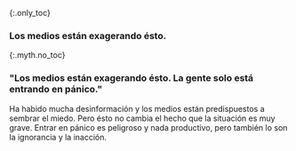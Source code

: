 {:.only_toc}
### Los medios están exagerando ésto.

{:.myth.no_toc}
### "Los medios están exagerando ésto. La gente solo está entrando en pánico."

Ha habido mucha desinformación y los medios están predispuestos a sembrar el miedo. Pero ésto no cambia el hecho que la situación es muy grave. Entrar en pánico es peligroso y nada productivo, pero también lo son la ignorancia y la inacción.
